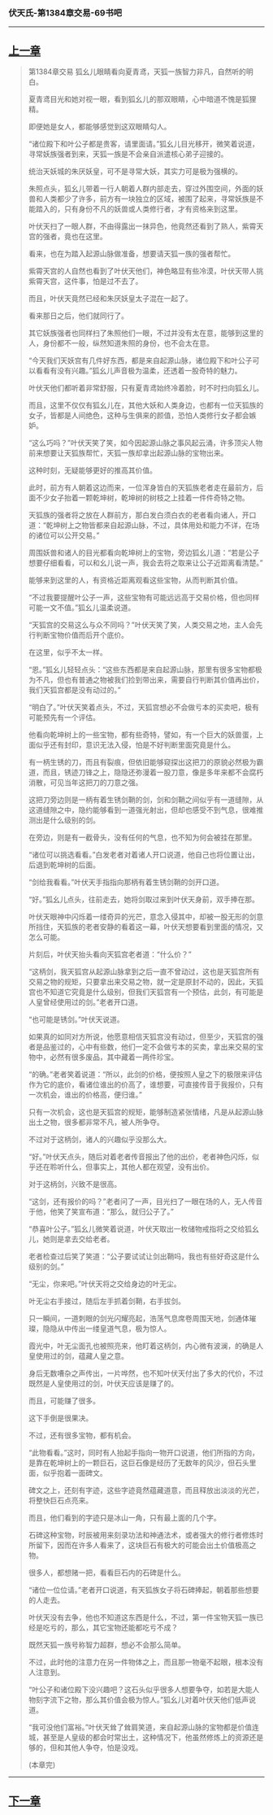 ### 伏天氏-第1384章交易-69书吧

--------
[上一章](./29318b6be4938b18cfa75d895469fa9e.md)
--------


>
>
>
>第1384章交易
>狐幺儿眼睛看向夏青鸢，天狐一族智力非凡，自然听的明白。
>
>夏青鸢目光和她对视一眼，看到狐幺儿的那双眼睛，心中暗道不愧是狐狸精。
>
>即便她是女人，都能够感觉到这双眼睛勾人。
>
>“诸位殿下和叶公子都是贵客，请里面请。”狐幺儿目光移开，微笑着说道，寻常妖族强者到来，天狐一族是不会亲自派遣核心弟子迎接的。
>
>统治天妖城的朱厌妖皇，可不是寻常大妖，其实力可是极为强横的。
>
>朱照点头，狐幺儿带着一行人朝着人群内部走去，穿过外围空间，外面的妖兽和人类都少了许多，前方有一块独立的区域，被围了起来，寻常妖族是不能踏入的，只有身份不凡的妖兽或人类修行者，才有资格来到这里。
>
>叶伏天扫了一眼人群，不由得露出一抹异色，他竟然还看到了熟人，紫霄天宫的强者，竟也在这里。
>
>看来，也在为踏入起源山脉做准备，想要请天狐一族的强者帮忙。
>
>紫霄天宫的人自然也看到了叶伏天他们，神色略显有些冷漠，叶伏天带人挑紫霄天宫，这件事，怕是过不去了。
>
>而且，叶伏天竟然已经和朱厌妖皇太子混在一起了。
>
>看来那日之后，他们就同行了。
>
>其它妖族强者也同样扫了朱照他们一眼，不过并没有太在意，能够到这里的人，身份都不一般，纵然知道朱照的身份，也不会太在意。
>
>“今天我们天妖宫有几件好东西，都是来自起源山脉，诸位殿下和叶公子可以看看有没有兴趣。”狐幺儿声音极为温柔，还透着一股奇特的魅力。
>
>叶伏天他们都听着非常舒服，只有夏青鸢始终冷着脸，时不时扫向狐幺儿。
>
>而且，这里不仅仅有狐幺儿在，其他大妖和人类身边，也都有一位天狐族的女子，皆都是人间绝色，这种与生俱来的颜值，恐怕人类修行女子都会嫉妒。
>
>“这么巧吗？”叶伏天笑了笑，如今因起源山脉之事风起云涌，许多顶尖人物前来想要让天狐族帮忙，天狐一族却拿出起源山脉的宝物出来。
>
>这种时刻，无疑能够更好的推高其价值。
>
>此时，前方有人朝着这边而来，一位浑身皆白的天狐族老者走在最前方，后面不少女子抬着一颗乾坤树，乾坤树的树枝之上挂着一件件奇特之物。
>
>天狐族的强者将之放在人群前方，那白发白须白衣的老者看向诸人，开口道：“乾坤树上之物皆都来自起源山脉，不过，具体用处和能力不详，在场的诸位可以公开交易。”
>
>周围妖兽和诸人的目光都看向乾坤树上的宝物，旁边狐幺儿道：“若是公子想要仔细看看，可以和幺儿说一声，我会去将之取来让公子近距离看清楚。”
>
>能够来到这里的人，有资格近距离观看这些宝物，从而判断其价值。
>
>“不过我要提醒叶公子一声，这些宝物有可能远远高于交易价格，但也同样可能一文不值。”狐幺儿温柔说道。
>
>“天狐宫的交易这么与众不同吗？”叶伏天笑了笑，人类交易之地，主人会先行判断宝物价值而后开个底价。
>
>在这里，似乎不太一样。
>
>“恩。”狐幺儿轻轻点头：“这些东西都是来自起源山脉，那里有很多宝物都极为不凡，但也有普通之物被我们捡到带出来，需要自行判断其价值再出价，我们天狐宫都是没有动过的。”
>
>“明白了。”叶伏天笑着点头，不过，天狐宫想必不会做亏本的买卖吧，极有可能预先有一个评估。
>
>他看向乾坤树上的一些宝物，都有些奇特，譬如，有一个巨大的妖兽蛋，上面似乎还有封印，意识无法入侵，怕是不好判断里面究竟是什么。
>
>有一柄生锈的刀，而且有裂痕，但依旧能够窥探出这把刀的原貌必然极为霸道，而且，锈迹刀锋之上，隐隐还弥漫着一股刀意，像是多年来都不会腐朽消散，可见当年这把刀的刀意之强。
>
>这把刀旁边则是一柄有着生锈剑鞘的剑，剑和剑鞘之间似乎有一道缝隙，从这道缝隙之中，隐约能够看到一道强光射出，但却也感受不到气息，很难推测出是什么级别的剑。
>
>在旁边，则是有一截骨头，没有任何的气息，也不知为何会被挂在那里。
>
>“诸位可以挑选看看。”白发老者对着诸人开口说道，他自己也将位置让出，后退到乾坤树的后面。
>
>“剑给我看看。”叶伏天手指指向那柄有着生锈剑鞘的剑开口道。
>
>“好。”狐幺儿点头，往前走去，她将剑取过来到叶伏天身前，双手捧在那。
>
>叶伏天眼神中闪烁着一缕奇异的光芒，意念入侵其中，却被一股无形的剑意所挡住，天狐族的老者安静的看着这一幕，叶伏天想要看到里面的情况，又怎么可能。
>
>片刻后，叶伏天抬头看向天狐宫老者道：“什么价？”
>
>“这柄剑，我天狐宫从起源山脉拿到之后一直不曾动过，这也是天狐宫所有交易之物的规矩，只要拿出来交易之物，就一定是原封不动的，因此，天狐宫也不知道它究竟是什么级别，但我们天狐宫有一个预估，此剑，有可能是人皇曾经使用过的剑。”老者开口道。
>
>“也可能是锈剑。”叶伏天说道。
>
>如果真的如同对方所说，他愿意相信天狐宫没有动过，但至少，天狐宫的强者是品鉴过的，心中有些数，他们一定不会做亏本的买卖，拿出来交易的宝物中，必然有很多废品，其中藏着一两件珍宝。
>
>“的确。”老者笑着说道：“所以，此剑的价格，便按照人皇之下的极限来评估作为它的底价，看诸位谁出的价高了，谁想要，可直接传音于我报价，只有一次机会，谁出的价格高，便归谁。”
>
>只有一次机会，这也是天狐宫的规矩，能够制造紧张情绪，凡是从起源山脉出土之物，很多都非常不凡，被人所争夺。
>
>不过对于这柄剑，诸人的兴趣似乎没那么大。
>
>“好。”叶伏天点头，随后对着老者传音报出了他的出价，老者神色闪烁，似乎还在聆听什么，但事实上，其他人都在观望，没有出价。
>
>对于这柄剑，兴致不是很高。
>
>“这剑，还有报价的吗？”老者问了一声，目光扫了一眼在场的人，无人传音于他，他笑了笑宣布道：“那么，就归公子了。”
>
>“恭喜叶公子。”狐幺儿微笑着说道，叶伏天取出一枚储物戒指将之交给狐幺儿，她则是拿去交给老者。
>
>老者检查过后笑了笑道：“公子要试试让剑出鞘吗，我也有些好奇这是什么级别的剑。”
>
>“无尘，你来吧。”叶伏天将之交给身边的叶无尘。
>
>叶无尘右手接过，随后左手抓着剑鞘，右手拔剑。
>
>只一瞬间，一道刺眼的剑光闪耀亮起，浩荡气息席卷周围天地，剑通体璀璨，隐隐从中传出一缕皇道气息，极为惊人。
>
>霞光中，叶无尘面孔也被照亮来，他盯着这柄剑，内心微有波澜，的确是人皇使用过的剑，蕴藏人皇之意。
>
>身后无数嘈杂之声传出，一片哗然，也不知叶伏天付出了多大的代价，不过既然是人皇使用过的剑，叶伏天应该是赚了的。
>
>而且，可能赚了很多。
>
>这下手倒是很果决。
>
>不过，还有很多宝物，都有机会。
>
>“此物看看。”这时，同时有人抬起手指向一物开口说道，他们所指的方向，是靠在乾坤树上的一颗巨石，这巨石像是经历了无数年的风沙，但石头里面，似乎抱着一面碑文。
>
>碑文之上，还刻有字迹，这些字迹竟然蕴藏道意，而且释放出淡淡的光芒，将整快巨石点亮来。
>
>而且，他们看到的字迹只是冰山一角，只有最上面的几个字。
>
>石碑这种宝物，时辰被用来刻录功法和神通法术，或者强大的修行者修炼时所留下，因而在许多人看来了，这块巨石有极大的可能会出土价值极高之物。
>
>很多人，都想赌一把，看看巨石内的石碑是什么。
>
>“诸位一位位请。”老者开口说道，有天狐族女子将石碑捧起，朝着那些想要的人走去。
>
>叶伏天没有去争，他也不知道这东西是什么，不过，第一件宝物天狐一族已经是吃亏的，那么，其它宝物还能都吃亏不成？
>
>既然天狐一族号称智力超群，想必不会那么简单。
>
>不过，此时他的注意力在另一件物体之上，而且那一物毫不起眼，根本没有人注意到。
>
>“叶公子和诸位殿下没兴趣吧？这石头似乎很多人想要争夺，如若是大能人物刻字流下之物，那么其价值会极为惊人。”狐幺儿对着叶伏天他们低声说道。
>
>“我可没他们富裕。”叶伏天耸了耸肩笑道，来自起源山脉的宝物都是价值连城，甚至是人皇级的都会时常出土，这种情况下，他虽然修炼上的资源还是够的，但和其他人争夺，怕是没戏。
>
>(本章完)
>
>

--------
[下一章](./c2e5d2236fee15ef1aa55ecac869d3a4.md)
--------
